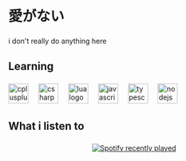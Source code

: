 <h1 align="left">愛がない</h1>

###

<p align="left">i don't really do anything here</p>

###

<h2 align="left">Learning</h2>

###

<div align="left">
  <img src="https://cdn.jsdelivr.net/gh/devicons/devicon/icons/cplusplus/cplusplus-original.svg" height="40" alt="cplusplus logo"  />
  <img width="12" />
  <img src="https://cdn.jsdelivr.net/gh/devicons/devicon/icons/csharp/csharp-original.svg" height="40" alt="csharp logo"  />
  <img width="12" />
  <img src="https://cdn.jsdelivr.net/gh/devicons/devicon/icons/lua/lua-original.svg" height="40" alt="lua logo"  />
  <img width="12" />
  <img src="https://cdn.jsdelivr.net/gh/devicons/devicon/icons/javascript/javascript-original.svg" height="40" alt="javascript logo"  />
  <img width="12" />
  <img src="https://cdn.jsdelivr.net/gh/devicons/devicon/icons/typescript/typescript-original.svg" height="40" alt="typescript logo"  />
  <img width="12" />
  <img src="https://cdn.jsdelivr.net/gh/devicons/devicon/icons/nodejs/nodejs-original.svg" height="40" alt="nodejs logo"  />
</div>

###

<h2 align="left">What i listen to</h2>

###

<div align="center">
  <a href="https://open.spotify.com/user/du5t3olhif2p7u3xc6w9e92ne">
    <img src="https://spotify-recently-played-readme.vercel.app/api?user=du5t3olhif2p7u3xc6w9e92ne&count=1" alt="Spotify recently played"  />
  </a>
</div>

###

<h1 align="left"></h1>

###
